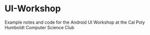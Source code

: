# UI-Workshop
Example notes and code for the Android UI Workshop at the Cal Poly Humboldt Computer Science Club
